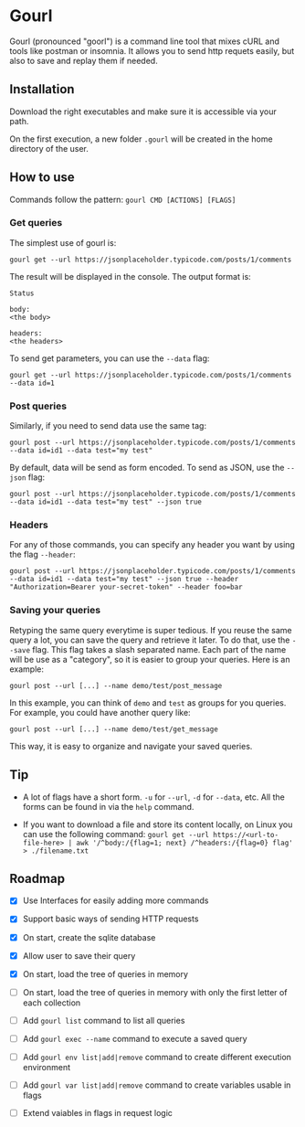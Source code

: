 # Gourl

Gourl (pronounced "goorl") is a command line tool that mixes cURL and tools like postman or insomnia. It allows you to send http requets easily, but also to save and replay them if needed.

## Installation
Download the right executables and make sure it is accessible via your path.

On the first execution, a new folder `.gourl` will be created in the home directory of the user.

## How to use

Commands follow the pattern: `gourl CMD [ACTIONS] [FLAGS]`

### Get queries
The simplest use of gourl is:

`gourl get --url https://jsonplaceholder.typicode.com/posts/1/comments`

The result will be displayed in the console. The output format is:
```
Status

body:
<the body>

headers:
<the headers>
```

To send get parameters, you can use the `--data` flag:

`gourl get --url https://jsonplaceholder.typicode.com/posts/1/comments --data id=1`

### Post queries
Similarly, if you need to send data use the same tag:

`gourl post --url https://jsonplaceholder.typicode.com/posts/1/comments --data id=id1 --data test="my test"`

By default, data will be send as form encoded. To send as JSON, use the `--json` flag:

`gourl post --url https://jsonplaceholder.typicode.com/posts/1/comments --data id=id1 --data test="my test" --json true`

### Headers
For any of those commands, you can specify any header you want by using the flag `--header`:

`gourl post --url https://jsonplaceholder.typicode.com/posts/1/comments --data id=id1 --data test="my test" --json true --header "Authorization=Bearer your-secret-token" --header foo=bar`

### Saving your queries
Retyping the same query everytime is super tedious. If you reuse the same query a lot, you can save the query and retrieve it later. To do that, use the `--save` flag. This flag takes a slash separated name. Each part of the name will be use as a "category", so it is easier to group your queries.
Here is an example:

`gourl post --url [...] --name demo/test/post_message`

In this example, you can think of `demo` and `test` as groups for you queries. For example, you could have another query like:

`gourl post --url [...] --name demo/test/get_message`

This way, it is easy to organize and navigate your saved queries.

## Tip
- A lot of flags have a short form. `-u` for `--url`, `-d` for `--data`, etc. All the forms can be found in via the `help` command.

- If you want to download a file and store its content locally, on Linux you can use the following command: `gourl get --url https://<url-to-file-here> | awk '/^body:/{flag=1; next} /^headers:/{flag=0} flag' > ./filename.txt`

## Roadmap

- [x] Use Interfaces for easily adding more commands
- [x] Support basic ways of sending HTTP requests
- [x] On start, create the sqlite database
- [x] Allow user to save their query
- [x] On start, load the tree of queries in memory
- [ ] On start, load the tree of queries in memory with only the first letter of each collection
- [ ] Add `gourl list` command to list all queries
- [ ] Add `gourl exec --name` command to execute a saved query
- [ ] Add `gourl env list|add|remove` command to create different execution environment
- [ ] Add `gourl var list|add|remove` command to create variables usable in flags
- [ ] Extend vaiables in flags in request logic



